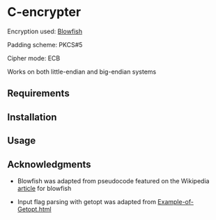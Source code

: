 # C-encrypter

Encryption used: [Blowfish](https://en.wikipedia.org/wiki/Blowfish_(cipher))

Padding scheme: PKCS#5

Cipher mode: ECB

Works on both little-endian and big-endian systems

## Requirements

## Installation

## Usage

## Acknowledgments

* Blowfish was adapted from pseudocode featured on the Wikipedia [article](https://en.wikipedia.org/wiki/Blowfish_(cipher)) for blowfish

* Input flag parsing with getopt was adapted from [Example-of-Getopt.html](https://www.gnu.org/software/libc/manual/html_node/Example-of-Getopt.html)
